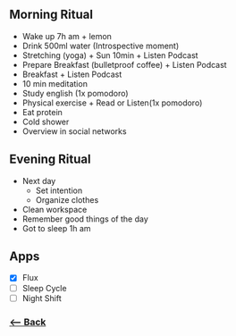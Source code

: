 ## Morning Ritual

- Wake up 7h am + lemon
- Drink 500ml water (Introspective moment)
- Stretching (yoga) + Sun 10min + Listen Podcast
- Prepare Breakfast (bulletproof coffee) + Listen Podcast
- Breakfast  + Listen Podcast
- 10 min meditation
- Study english (1x pomodoro)
- Physical exercise + Read or Listen(1x pomodoro)
- Eat protein
- Cold shower
- Overview in social networks

## Evening Ritual

- Next day
  - Set intention
  - Organize clothes
- Clean workspace
- Remember good things of the day
- Got to sleep 1h am

## Apps

- [x] Flux
- [ ] Sleep Cycle
- [ ] Night Shift

### [<-- Back](https://github.com/afonsopacifer/2017-goals)
